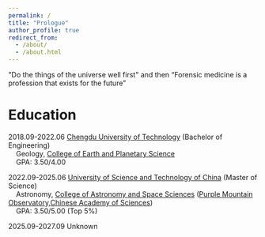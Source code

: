 ```yaml
---
permalink: /
title: "Prologue"
author_profile: true
redirect_from: 
  - /about/
  - /about.html
---
```


"Do the things of the universe well first" and then
“Forensic medicine is a profession that exists for the future”

Education
======
2018.09-2022.06  [Chengdu University of Technology](https://www.cdut.edu.cn/en/) (Bachelor of Engineering)  
&nbsp;&nbsp;&nbsp;&nbsp;Geology, [College of Earth and Planetary Science](https://ces.cdut.edu.cn/index.htm)  
&nbsp;&nbsp;&nbsp;&nbsp;GPA: 3.50/4.00  
  
2022.09-2025.06 [University of Science and Technology of China](https://www.ustc.edu.cn/) (Master of Science)  
&nbsp;&nbsp;&nbsp;&nbsp;Astronomy, [College of Astronomy and Space Sciences](https://www.pmo.cas.cn/gs/) ([Purple Mountain Observatory,Chinese Academy of Sciences](http://www.pmo.ac.cn/))  
&nbsp;&nbsp;&nbsp;&nbsp;GPA: 3.50/5.00 (Top 5%)

2025.09-2027.09 Unknown
